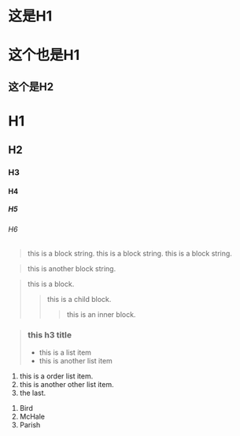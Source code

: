 # 这是H1

这个也是H1
============

这个是H2
------------

# H1
## H2
### H3
#### H4
##### H5
###### H6


> this is a block string.
> this is a block string.
this is a block string.
>

> this is another block string.


> this is a block.
>> this is a child block.
>>> this is an inner block.

>

>

> ### this h3 title
> * this is a list item
> * this is another list item

1. this is a order list item.
2. this is another other list item.
3. the last.

<ol>
<li>Bird</li>
<li>McHale</li>
<li>Parish</li>
</ol>


